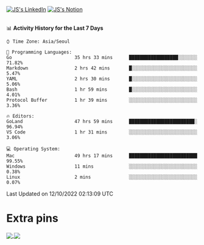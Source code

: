 
[![JS's LinkedIn](https://img.shields.io/badge/LinkedIn-blue?style=for-the-badge&logo=linkedin)](https://www.linkedin.com/in/jaeseung-lee-5a2a32139/) 
[![JS's Notion](https://img.shields.io/badge/Notion-black?style=for-the-badge&logo=notion)](https://bit.ly/ljswiki1) <br><br>
<!-- ![JS's GitHub stats](https://github-readme-stats-lemon-five.vercel.app/api?username=tkxkd0159&hide=contribs,prs,stars,issues&show_icons=true&theme=react&include_all_commits=true)   -->
<!-- ![Top Langs](https://github-readme-stats-lemon-five.vercel.app/api/top-langs/?username=tkxkd0159&layout=compact&hide=jupyter%20notebook,scss,html,css&langs_count=10)  -->


<!--START_SECTION:waka-->
📊 **Activity History for the Last 7 Days** 

```text
⌚︎ Time Zone: Asia/Seoul

💬 Programming Languages: 
Go                       35 hrs 33 mins      ██████████████████░░░░░░░   71.82% 
Markdown                 2 hrs 42 mins       █░░░░░░░░░░░░░░░░░░░░░░░░   5.47% 
YAML                     2 hrs 30 mins       █░░░░░░░░░░░░░░░░░░░░░░░░   5.06% 
Bash                     1 hr 59 mins        █░░░░░░░░░░░░░░░░░░░░░░░░   4.01% 
Protocol Buffer          1 hr 39 mins        ░░░░░░░░░░░░░░░░░░░░░░░░░   3.36%

🔥 Editors: 
GoLand                   47 hrs 59 mins      ████████████████████████░   96.94% 
VS Code                  1 hr 31 mins        ░░░░░░░░░░░░░░░░░░░░░░░░░   3.06%

💻 Operating System: 
Mac                      49 hrs 17 mins      █████████████████████████   99.55% 
Windows                  11 mins             ░░░░░░░░░░░░░░░░░░░░░░░░░   0.38% 
Linux                    2 mins              ░░░░░░░░░░░░░░░░░░░░░░░░░   0.07%

```


 Last Updated on 12/10/2022 02:13:09 UTC
<!--END_SECTION:waka-->

# Extra pins
<a href="https://github.com/tkxkd0159/tkxkd0159.github.io">
  <img align="center" src="https://github-readme-stats-lemon-five.vercel.app/api/pin/?username=tkxkd0159&repo=nft-card-game&theme=react" />
</a>
<a href="https://github.com/tkxkd0159/dsalgo">
  <img align="center" src="https://github-readme-stats-lemon-five.vercel.app/api/pin/?username=tkxkd0159&repo=dsalgo&theme=react" />
</a>

<!---
- 🔭 I’m currently working on ...
- 🌱 I’m currently learning blockchain and distributed network
- 👯 I’m looking to collaborate on ...
- 🤔 I’m looking for help with ...
- 💬 Ask me about ...
- 📫 How to reach me: ...
- 😄 Pronouns: ...
- ⚡ Fun fact: ...
-->
